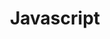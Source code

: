 ---
layout: cours
type: frontEnd
number: 7
theme: front
pathImg: /images/cards/js.png
title: Javascript
comment: Apprendre à coder en Javascript
link: /templates/javascript.html
---